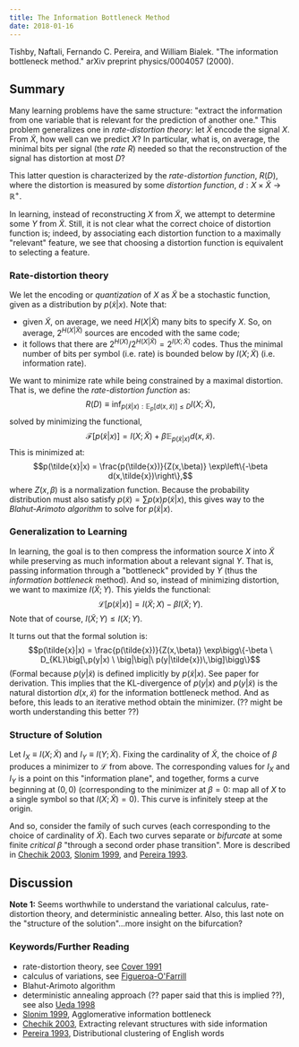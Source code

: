 ```yaml
---
title: The Information Bottleneck Method
date: 2018-01-16
---
```


Tishby, Naftali, Fernando C. Pereira, and William Bialek. "The information bottleneck method." arXiv preprint physics/0004057 (2000).

## Summary

Many learning problems have the same structure: "extract the
information from one variable that is relevant for the prediction
of another one." This problem generalizes one in *rate-distortion
theory*: let $\tilde{X}$ encode the signal $X$. From $\tilde{X}$, how
well can we predict $X$? In particular, what is, on average, the
minimal bits per signal (the *rate* $R$) needed so that the 
reconstruction of the signal has distortion at most $D$? 

This latter question is characterized by the *rate-distortion
function*, $R(D)$, where the distortion is measured by some
*distortion function*, $d : X \times \tilde{X} \to \mathbb{R}^+$. 

In learning, instead of reconstructing $X$ from $\tilde{X}$, we
attempt to determine some $Y$ from $\tilde{X}$. Still, it is not clear
what the correct choice of distortion function is; indeed, by
associating each distortion function to a maximally "relevant" feature,
we see that choosing a distortion function is equivalent to selecting
a feature.

### Rate-distortion theory

We let the encoding or *quantization* of $X$ as $\tilde{X}$ be a
stochastic function, given as a distribution by $p(\tilde{x} |
x)$. Note that:

- given $\tilde{X}$, on average, we need $H(X|\tilde{X})$ many bits to
specify $X$. So, on average, $2^{H(X|\tilde{X})}$ sources are encoded
with the same code;
- it follows that there are $2^{H(X)}/2^{H(X|\tilde{X})} =
2^{I(X;\tilde{X})}$ codes. Thus the minimal number of bits per symbol
(i.e. rate) is bounded below by $I(X;\tilde{X})$ (i.e. information
rate).  

We want to minimize rate while being constrained by a maximal
distortion. That is, we define the *rate-distortion function* as:
$$R(D) \equiv \inf_{p(\tilde{x}|x) :
\mathbb{E}_p[d(x,\tilde{x})]\leq D} I(X;\tilde{X}),$$
solved by minimizing the functional,
$$\mathcal{F}\big[p(\tilde{x}|x)\big] = I(X;\tilde{X}) + \beta
\mathbb{E}_{p(\tilde{x}|x)} d(x,\tilde{x}).$$
This is minimized at:
$$p(\tilde{x}|x) = \frac{p(\tilde{x})}{Z(x,\beta)} \exp\left\{-\beta d(x,\tilde{x})\right\},$$
where $Z(x,\beta)$ is a normalization function. Because the
probability distribution must also satisfy $p(\tilde{x}) = \sum
p(x)p(\tilde{x}|x)$, this gives way to the *Blahut-Arimoto algorithm*
to solve for $p(\tilde{x}|x)$.

### Generalization to Learning

In learning, the goal is to then compress the information source $X$
into $\tilde{X}$ while preserving as much information about a relevant
signal $Y$. That is, passing information through a "bottleneck"
provided by $Y$ (thus the *information bottleneck* method). And so,
instead of minimizing distortion, we want to maximize
$I(\tilde{X};Y)$. This yields the functional: 
$$\mathcal{L}\big[p(\tilde{x}|x)\big] = I(\tilde{X};X) - \beta
I(\tilde{X};Y).$$
Note that of course, $I(\tilde{X};Y) \leq I(X;Y)$.

It turns out that the formal solution is:
$$p(\tilde{x}|x) = \frac{p(\tilde{x})}{Z(x,\beta)} \exp\bigg\{-\beta
 \ D_{KL}\big[\,p(y|x) \ \big|\big|\ p(y|\tilde{x})\,\big]\bigg\}$$
(Formal because $p(y|\tilde{x})$ is defined implicitly by
$p(\tilde{x}|x)$. See paper for derivation. This implies that the
KL-divergence of $p(y|x)$ and $p(y|\tilde{x})$ is the natural
distortion $d(x,\tilde{x})$ for the information bottleneck method. And
as before, this leads to an iterative method obtain the minimizer. (??
might be worth understanding this better ??)

### Structure of Solution

Let $I_X \equiv I(X;\tilde{X})$ and $I_Y \equiv
I(Y;\tilde{X})$. Fixing the cardinality of $\tilde{X}$, the choice of
$\beta$ produces a minimizer to $\mathcal{L}$ from above. The
corresponding values for $I_X$ and $I_Y$ is a point on this
"information plane", and together, forms a curve beginning at $(0,0)$
(corresponding to the minimizer at $\beta = 0$: map all of $X$ to a
single symbol so that $I(X;\tilde{X}) = 0$). This curve is infinitely
steep at the origin.

And so, consider the family of such curves (each corresponding to the
choice of cardinality of $\tilde{X}$). Each two curves separate or
*bifurcate* at some finite *critical* $\beta$ "through a second order
phase transition". More is described in [Chechik 2003](http://papers.nips.cc/paper/2223-extracting-relevant-structures-with-side-information.pdf),
[Slonim 1999](http://papers.nips.cc/paper/1651-agglomerative-information-bottleneck.pdf),
and [Pereira 1993](https://arxiv.org/pdf/cmp-lg/9408011.pdf).

## Discussion

**Note 1:** Seems worthwhile to understand the variational calculus,
  rate-distortion theory, and deterministic annealing better. Also,
  this last note on the "structure of the solution"...more insight on
  the bifurcation?

### Keywords/Further Reading

- rate-distortion theory, see [Cover 1991](https://s3.amazonaws.com/academia.edu.documents/31823797/information_theory.pdf?AWSAccessKeyId=AKIAIWOWYYGZ2Y53UL3A&Expires=1516153305&Signature=40bNJTWPBI%2BdGhR8SVX8Xoq7LFQ%3D&response-content-disposition=inline%3B%20filename%3DElements_of_Information_Theory_Elements.pdf)
- calculus of variations, see [Figueroa-O'Farrill](http://www.maths.ed.ac.uk/~jmf/Teaching/Lectures/CoV.pdf)
- Blahut-Arimoto algorithm
- deterministic annealing approach (?? paper said that this is implied
 ??), see also [Ueda 1998](https://papers.nips.cc/paper/941-deterministic-annealing-variant-of-the-em-algorithm.pdf)
- [Slonim 1999](http://papers.nips.cc/paper/1651-agglomerative-information-bottleneck.pdf), Agglomerative information bottleneck
- [Chechik 2003](http://papers.nips.cc/paper/2223-extracting-relevant-structures-with-side-information.pdf), Extracting relevant structures with side information
- [Pereira 1993](https://arxiv.org/pdf/cmp-lg/9408011.pdf),
 Distributional clustering of English words
